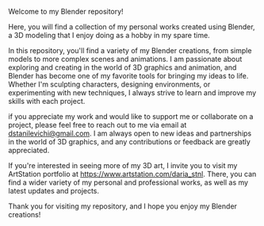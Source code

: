 Welcome to my Blender repository!

Here, you will find a collection of my personal works created using Blender, a 3D modeling that I enjoy doing as a hobby in my spare time.

In this repository, you'll find a variety of my Blender creations, from simple models to more complex scenes and animations. I am passionate about exploring and creating in the world of 3D graphics and animation, and Blender has become one of my favorite tools for bringing my ideas to life. Whether I'm sculpting characters, designing environments, or experimenting with new techniques, I always strive to learn and improve my skills with each project.

if you appreciate my work and would like to support me or collaborate on a project, please feel free to reach out to me via email at dstanilevichi@gmail.com. 
I am always open to new ideas and partnerships in the world of 3D graphics, and any contributions or feedback are greatly appreciated.

If you're interested in seeing more of my 3D art, I invite you to visit my ArtStation portfolio at https://www.artstation.com/daria_stnl. 
There, you can find a wider variety of my personal and professional works, as well as my latest updates and projects.

Thank you for visiting my repository, and I hope you enjoy my Blender creations!
